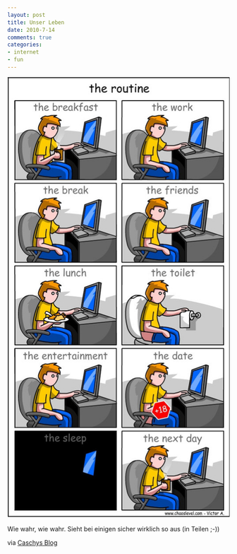 ```yaml
--- 
layout: post
title: Unser Leben
date: 2010-7-14
comments: true
categories: 
- internet
- fun
---
```

![](/static/wpdata/2010/12/media_httpstadtbremer_fhfth-scaled1000.jpg)

Wie wahr, wie wahr. Sieht bei einigen sicher wirklich so aus (in Teilen ;-))

via [Caschys Blog](http://stadt-bremerhaven.de/unser-modernes-leben)
